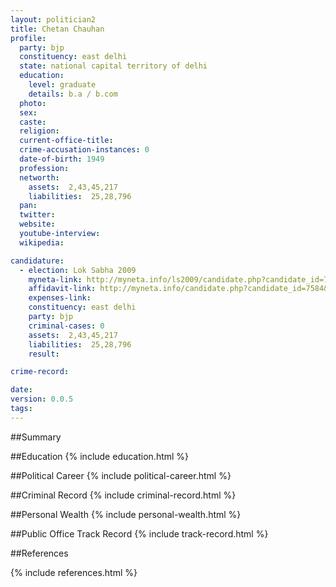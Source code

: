 ```yaml
---
layout: politician2
title: Chetan Chauhan
profile: 
  party: bjp
  constituency: east delhi
  state: national capital territory of delhi
  education: 
    level: graduate
    details: b.a / b.com
  photo: 
  sex: 
  caste: 
  religion: 
  current-office-title: 
  crime-accusation-instances: 0
  date-of-birth: 1949
  profession: 
  networth: 
    assets:  2,43,45,217
    liabilities:  25,28,796
  pan: 
  twitter: 
  website: 
  youtube-interview: 
  wikipedia: 

candidature: 
  - election: Lok Sabha 2009
    myneta-link: http://myneta.info/ls2009/candidate.php?candidate_id=7584
    affidavit-link: http://myneta.info/candidate.php?candidate_id=7584&scan=original
    expenses-link: 
    constituency: east delhi 
    party: bjp
    criminal-cases: 0
    assets:  2,43,45,217
    liabilities:  25,28,796
    result:  

crime-record: 

date: 
version: 0.0.5
tags: 
---
```

##Summary


##Education
{% include education.html %}


##Political Career
{% include political-career.html %}


##Criminal Record
{% include criminal-record.html %}


##Personal Wealth
{% include personal-wealth.html %}


##Public Office Track Record
{% include track-record.html %}


##References


{% include references.html %}